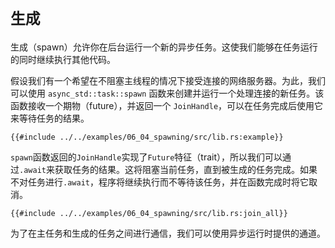 # `生成`

生成（spawn）允许你在后台运行一个新的异步任务。这使我们能够在任务运行的同时继续执行其他代码。

假设我们有一个希望在不阻塞主线程的情况下接受连接的网络服务器。为此，我们可以使用 `async_std::task::spawn` 函数来创建并运行一个处理连接的新任务。该函数接收一个期物（future），并返回一个 `JoinHandle`，可以在任务完成后使用它来等待任务的结果。

```rust,edition2018
{{#include ../../examples/06_04_spawning/src/lib.rs:example}}
```

`spawn`函数返回的`JoinHandle`实现了`Future`特征（trait），所以我们可以通过`.await`来获取任务的结果。这将阻塞当前任务，直到被生成的任务完成。如果不对任务进行`.await`，程序将继续执行而不等待该任务，并在函数完成时将它取消。

```rust,edition2018
{{#include ../../examples/06_04_spawning/src/lib.rs:join_all}}
```

为了在主任务和生成的任务之间进行通信，我们可以使用异步运行时提供的通道。
